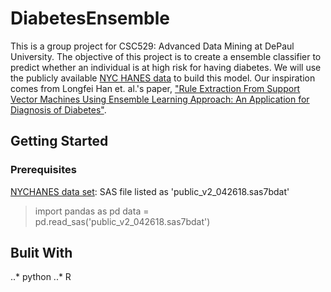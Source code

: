 # DiabetesEnsemble
This is a group project for CSC529: Advanced Data Mining at DePaul University. The objective of this project is to create a ensemble classifier to predict whether an individual is at high risk for having diabetes. We will use the publicly available [NYC HANES data](http://nychanes.org/data/) to build this model. Our inspiration comes from Longfei Han et. al.'s paper, ["Rule Extraction From Support Vector Machines Using Ensemble Learning Approach: An Application for Diagnosis of Diabetes"](https://ieeexplore.ieee.org/abstract/document/6818375/).
## Getting Started
### Prerequisites
[NYCHANES data set](http://nychanes.org/data/): SAS file listed as 'public_v2_042618.sas7bdat'
> import pandas as pd
> data = pd.read_sas('public_v2_042618.sas7bdat')
## Bulit With
..* python
..* R
